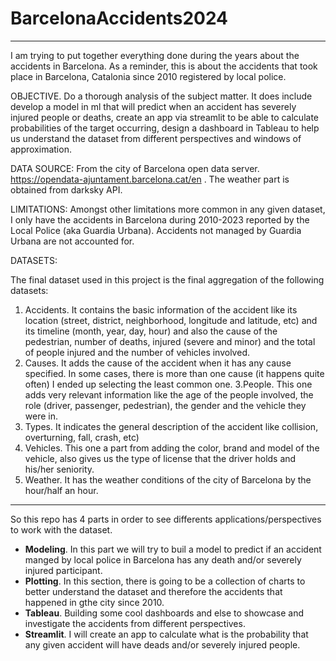 # BarcelonaAccidents2024

---

I am trying to put together everything done during the years about the accidents in Barcelona. As a reminder, this is about the accidents that took place in Barcelona, Catalonia since 2010 registered by local police.

OBJECTIVE. Do a thorough analysis of the subject matter. It does include develop a model in ml that will predict when an accident has severely injured people or deaths, create an app via streamlit to be able to calculate probabilities of the target occurring, design a dashboard in Tableau to help us understand the dataset from different perspectives and windows of approximation.

DATA SOURCE: From the city of Barcelona open data server. https://opendata-ajuntament.barcelona.cat/en . The weather part is obtained from darksky API.

LIMITATIONS: Amongst other limitations more common in any given dataset, I only have the accidents in Barcelona during 2010-2023 reported by the Local Police (aka Guardia Urbana). Accidents not managed by Guardia Urbana are not accounted for.

DATASETS:

The final dataset used in this project is the final aggregation of the following datasets:

1. Accidents. It contains the basic information of the accident like its location (street, district, neighborhood, longitude and latitude, etc) and its timeline (month, year, day, hour) and also the cause of the pedestrian, number of deaths, injured (severe and minor) and the total of people injured and the number of vehicles involved.
2. Causes. It adds the cause of the accident when it has any cause specified. In some cases, there is more than one cause (it happens quite often) I ended up selecting the least common one.
3.People. This one adds very relevant information like the age of the people involved, the role (driver, passenger, pedestrian), the gender and the vehicle they were in.
4. Types. It indicates the general description of the accident like collision, overturning, fall, crash, etc)
5. Vehicles. This one a part from adding the color, brand and model of the vehicle, also gives us the type of license that the driver holds and his/her seniority.
6. Weather. It has the weather conditions of the city of Barcelona by the hour/half an hour.

---

 So this repo has 4 parts in order to see differents applications/perspectives to work with the dataset.

 * **Modeling**. In this part we will try to buil a model to predict if an accident manged by local police in Barcelona has any death and/or severely injured participant.
 * **Plotting**. In this section, there is going to be a collection of charts to better understand the dataset and therefore the accidents that happened in gthe city since 2010.
 * **Tableau**. Building some cool dashboards and else to showcase and investigate the accidents from different perspectives.
 * **Streamlit**. I will create an app to calculate what is the probability that any given accident will have deads and/or severely injured people.

    
